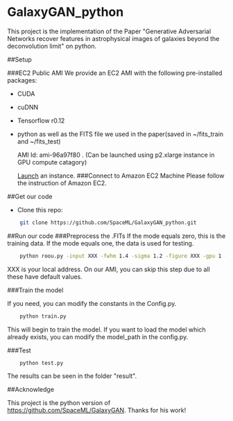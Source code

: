 # GalaxyGAN_python
This project is the implementation of the Paper "Generative Adversarial Networks recover features in astrophysical images of galaxies beyond the deconvolution limit" on python.

##Setup

###EC2 Public AMI
We provide an EC2 AMI with the following pre-installed packages:

* CUDA
* cuDNN
* Tensorflow r0.12
* python
    as well as the FITS file we used in the paper(saved in ~/fits_train and ~/fits_test)

    AMI Id: ami-96a97f80
    . (Can be launched using p2.xlarge instance in GPU compute catagory)

    [Launch](https://console.aws.amazon.com/ec2/v2/home?region=us-east-1#LaunchInstanceWizard:ami=ami-6f48b379) an instance.
###Connect to Amazon EC2 Machine
    Please follow the instruction of Amazon EC2.

##Get our code    
- Clone this repo:
```bash
    git clone https://github.com/SpaceML/GalaxyGAN_python.git 
```

##Run our code
###Preprocess the .FITs
If the mode equals zero, this is the training data. If the mode equals one, the data is used for testing.

```bash
    python roou.py -input XXX -fwhm 1.4 -sigma 1.2 -figure XXX -gpu 1 -model models -mode 0
```
XXX is your local address. On our AMI, you can skip this step due to all these have default values.


###Train the model

If you need, you can modify the constants in the Config.py.
```bash
    python train.py
```
This will begin to train the model. If you want to load the model which already exists, you can modify the model_path in the config.py.

###Test 
```bash 
    python test.py
```
The results can be seen in the folder "result".

##Acknowledge

This project is the python version of https://github.com/SpaceML/GalaxyGAN. Thanks for his work!
